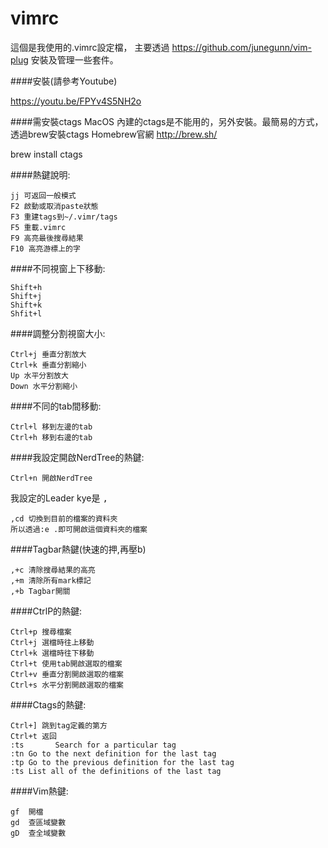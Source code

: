 # vimrc 
這個是我使用的.vimrc設定檔，
主要透過 https://github.com/junegunn/vim-plug
安裝及管理一些套件。

####安裝(請參考Youtube)

https://youtu.be/FPYv4S5NH2o

####需安裝ctags
MacOS 內建的ctags是不能用的，另外安裝。最簡易的方式，透過brew安裝ctags
Homebrew官網
http://brew.sh/

brew install ctags



####熱鍵說明:

<pre><code><kbd>j</kbd><kbd>j</kbd> 可返回一般模式
<kbd>F2</kbd> 啟動或取消paste狀態
<kbd>F3</kbd> 重建tags到~/.vimr/tags
<kbd>F5</kbd> 重載.vimrc
<kbd>F9</kbd> 高亮最後搜尋結果
<kbd>F10</kbd> 高亮游標上的字</code></pre>

####不同視窗上下移動:

<pre><code><kbd>Shift</kbd>+<kbd>h</kbd>
<kbd>Shift</kbd>+<kbd>j</kbd>
<kbd>Shift</kbd>+<kbd>k</kbd>
<kbd>Shfit</kbd>+<kbd>l</kbd>
</code></pre>

####調整分割視窗大小:

<pre><code><kbd>Ctrl</kbd>+<kbd>j</kbd> 垂直分割放大
<kbd>Ctrl</kbd>+<kbd>k</kbd> 垂直分割縮小
<kbd>Up</kbd> 水平分割放大
<kbd>Down</kbd> 水平分割縮小</code></pre>



####不同的tab間移動:

<pre><code><kbd>Ctrl</kbd>+<kbd>l</kbd> 移到左邊的tab
<kbd>Ctrl</kbd>+<kbd>h</kbd> 移到右邊的tab</code></pre>

####我設定開啟NerdTree的熱鍵:
<pre><code><kbd>Ctrl</kbd>+<kbd>n</kbd> 開啟NerdTree</code></pre>

我設定的Leader kye是 <kbd>,</kbd>
<pre><code><kbd>,</kbd><kbd>c</kbd><kbd>d</kbd> 切換到目前的檔案的資料夾
所以透過<kbd>:e .</kbd>即可開啟這個資料夾的檔案</code></pre>

####Tagbar熱鍵(快速的押,再壓b)
<pre><code><kbd>,</kbd>+<kbd>c</kbd> 清除搜尋結果的高亮
<kbd>,</kbd>+<kbd>m</kbd> 清除所有mark標記
<kbd>,</kbd>+<kbd>b</kbd> Tagbar開關 </code></pre>

####CtrlP的熱鍵:
<pre><code><kbd>Ctrl</kbd>+<kbd>p</kbd> 搜尋檔案
<kbd>Ctrl</kbd>+<kbd>j</kbd> 選檔時往上移動
<kbd>Ctrl</kbd>+<kbd>k</kbd> 選檔時往下移動
<kbd>Ctrl</kbd>+<kbd>t</kbd> 使用tab開啟選取的檔案
<kbd>Ctrl</kbd>+<kbd>v</kbd> 垂直分割開啟選取的檔案
<kbd>Ctrl</kbd>+<kbd>s</kbd> 水平分割開啟選取的檔案</code></pre>


####Ctags的熱鍵:
<pre><code><kbd>Ctrl</kbd>+<kbd>]</kbd> 跳到tag定義的第方
<kbd>Ctrl</kbd>+<kbd>t</kbd> 返回
:ts <tag>  <RET>	Search for a particular tag
:tn	Go to the next definition for the last tag
:tp	Go to the previous definition for the last tag
:ts	List all of the definitions of the last tag
</code></pre>

####Vim熱鍵:
<pre><code><kbd>gf</kbd>  開檔
<kbd>gd</kbd>  查區域變數
<kbd>gD</kbd>  查全域變數</code></pre>
